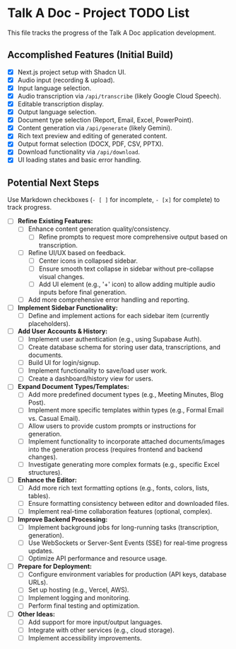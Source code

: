 # Talk A Doc - Project TODO List

This file tracks the progress of the Talk A Doc application development.

## Accomplished Features (Initial Build)

- [x] Next.js project setup with Shadcn UI.
- [x] Audio input (recording & upload).
- [x] Input language selection.
- [x] Audio transcription via `/api/transcribe` (likely Google Cloud Speech).
- [x] Editable transcription display.
- [x] Output language selection.
- [x] Document type selection (Report, Email, Excel, PowerPoint).
- [x] Content generation via `/api/generate` (likely Gemini).
- [x] Rich text preview and editing of generated content.
- [x] Output format selection (DOCX, PDF, CSV, PPTX).
- [x] Download functionality via `/api/download`.
- [x] UI loading states and basic error handling.

## Potential Next Steps

Use Markdown checkboxes (`- [ ]` for incomplete, `- [x]` for complete) to track progress.

- [ ] **Refine Existing Features:**
    - [ ] Enhance content generation quality/consistency.
        - [ ] Refine prompts to request more comprehensive output based on transcription.
    - [ ] Refine UI/UX based on feedback.
        - [ ] Center icons in collapsed sidebar.
        - [ ] Ensure smooth text collapse in sidebar without pre-collapse visual changes.
        - [ ] Add UI element (e.g., '+' icon) to allow adding multiple audio inputs before final generation.
    - [ ] Add more comprehensive error handling and reporting.
- [ ] **Implement Sidebar Functionality:**
    - [ ] Define and implement actions for each sidebar item (currently placeholders).
- [ ] **Add User Accounts & History:**
    - [ ] Implement user authentication (e.g., using Supabase Auth).
    - [ ] Create database schema for storing user data, transcriptions, and documents.
    - [ ] Build UI for login/signup.
    - [ ] Implement functionality to save/load user work.
    - [ ] Create a dashboard/history view for users.
- [ ] **Expand Document Types/Templates:**
    - [ ] Add more predefined document types (e.g., Meeting Minutes, Blog Post).
    - [ ] Implement more specific templates within types (e.g., Formal Email vs. Casual Email).
    - [ ] Allow users to provide custom prompts or instructions for generation.
    - [ ] Implement functionality to incorporate attached documents/images into the generation process (requires frontend and backend changes).
    - [ ] Investigate generating more complex formats (e.g., specific Excel structures).
- [ ] **Enhance the Editor:**
    - [ ] Add more rich text formatting options (e.g., fonts, colors, lists, tables).
    - [ ] Ensure formatting consistency between editor and downloaded files.
    - [ ] Implement real-time collaboration features (optional, complex).
- [ ] **Improve Backend Processing:**
    - [ ] Implement background jobs for long-running tasks (transcription, generation).
    - [ ] Use WebSockets or Server-Sent Events (SSE) for real-time progress updates.
    - [ ] Optimize API performance and resource usage.
- [ ] **Prepare for Deployment:**
    - [ ] Configure environment variables for production (API keys, database URLs).
    - [ ] Set up hosting (e.g., Vercel, AWS).
    - [ ] Implement logging and monitoring.
    - [ ] Perform final testing and optimization.
- [ ] **Other Ideas:**
    - [ ] Add support for more input/output languages.
    - [ ] Integrate with other services (e.g., cloud storage).
    - [ ] Implement accessibility improvements.
